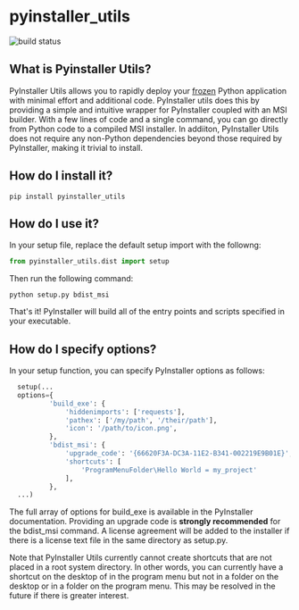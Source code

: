 # pyinstaller_utils
![build status][2]
## What is Pyinstaller Utils?

PyInstaller Utils allows you to rapidly deploy your [frozen][1] Python application with minimal effort and additional
code. PyInstaller utils does this by providing a simple and intuitive wrapper for PyInstaller coupled with an MSI
builder. With a few lines of code and a single command, you can go directly from Python code to a compiled MSI
installer. In addiiton, PyInstaller Utils does not require any non-Python dependencies beyond those required by
PyInstaller, making it trivial to install.

[1]: http://docs.python-guide.org/en/latest/shipping/freezing/
[2]: https://ci.appveyor.com/api/projects/status/github/xoviat/pyinstaller_utils?branch=master&svg=true

## How do I install it?

    pip install pyinstaller_utils

## How do I use it?

In your setup file, replace the default setup import with the followng:

```python
from pyinstaller_utils.dist import setup
```

Then run the following command:

    python setup.py bdist_msi

That's it! PyInstaller will build all of the entry points and scripts specified in your executable.

## How do I specify options?

In your setup function, you can specify PyInstaller options as follows:

```python
  setup(...
  options={
          'build_exe': {
              'hiddenimports': ['requests'],
              'pathex': ['/my/path', '/their/path'],
              'icon': '/path/to/icon.png',
          },
          'bdist_msi': {
              'upgrade_code': '{66620F3A-DC3A-11E2-B341-002219E9B01E}',
              'shortcuts': [
                  'ProgramMenuFolder\Hello World = my_project'
              ],
          },
  ...)
```
The full array of options for build_exe is available in the PyInstaller documentation. Providing an upgrade code is
**strongly recommended** for the bdist_msi command. A license agreement will be added to the installer if there is 
a license text file in the same directory as setup.py.

Note that PyInstaller Utils currently cannot create shortcuts that are not placed in a root system directory. In other 
words, you can currently have a shortcut on the desktop of in the program menu but not in a folder on the desktop or in 
a folder on the program menu. This may be resolved in the future if there is greater interest.

